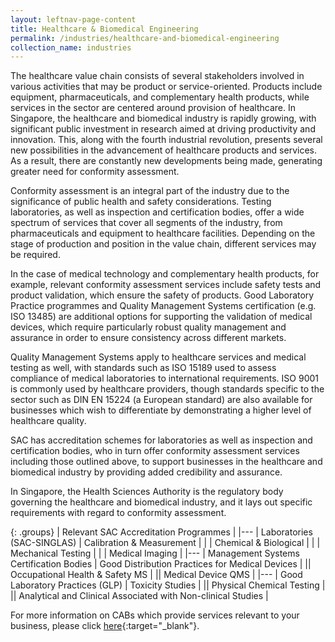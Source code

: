 ```yaml
---
layout: leftnav-page-content
title: Healthcare & Biomedical Engineering
permalink: /industries/healthcare-and-biomedical-engineering
collection_name: industries
---
```


The healthcare value chain consists of several stakeholders involved in various activities that may be product or service-oriented. Products include equipment, pharmaceuticals, and complementary health products, while services in the sector are centered around provision of healthcare. In Singapore, the healthcare and biomedical industry is rapidly growing, with significant public investment in research aimed at driving productivity and innovation. This, along with the fourth industrial revolution, presents several new possibilities in the advancement of healthcare products and services. As a result, there are constantly new developments being made, generating greater need for conformity assessment.

Conformity assessment is an integral part of the industry due to the significance of public health and safety considerations. Testing laboratories, as well as inspection and certification bodies, offer a wide spectrum of services that cover all segments of the industry, from pharmaceuticals and equipment to healthcare facilities. Depending on the stage of production and position in the value chain, different services may be required. 

In the case of medical technology and complementary health products, for example, relevant conformity assessment services include safety tests and product validation, which ensure the safety of products. Good Laboratory Practice programmes and Quality Management Systems certification (e.g. ISO 13485) are additional options for supporting the validation of medical devices, which require particularly robust quality management and assurance in order to ensure consistency across different markets. 

Quality Management Systems apply to healthcare services and medical testing as well, with standards such as ISO 15189 used to assess compliance of medical laboratories to international requirements. ISO 9001 is commonly used by healthcare providers, though standards specific to the sector such as DIN EN 15224 (a European standard) are also available for businesses which wish to differentiate by demonstrating a higher level of healthcare quality.

SAC has accreditation schemes for laboratories as well as inspection and certification bodies, who in turn offer conformity assessment services including those outlined above, to support businesses in the healthcare and biomedical industry by providing added credibility and assurance.

In Singapore, the Health Sciences Authority is the regulatory body governing the healthcare and biomedical industry, and it lays out specific requirements with regard to conformity assessment.

{: .groups}
| Relevant SAC Accreditation Programmes |
|---
| Laboratories (SAC-SINGLAS) | Calibration & Measurement |
| | Chemical & Biological |
| | Mechanical Testing |
| | Medical Imaging |
|---
| Management Systems Certification Bodies | Good Distribution Practices for Medical Devices |
|| Occupational Health & Safety MS |
|| Medical Device QMS |
|---
| Good Laboratory Practices (GLP) | Toxicity Studies |
|| Physical Chemical Testing |
|| Analytical and Clinical Associated with Non-clinical Studies |

For more information on CABs which provide services relevant to your business, please click [here](/services/accreditation-services){:target="_blank"}.
